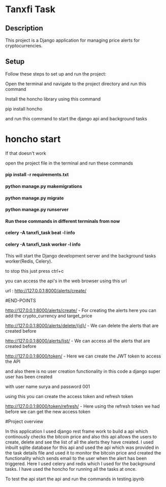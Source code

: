 # Tanxfi Task

## Description
This project is a Django application for managing price alerts for cryptocurrencies.

## Setup
Follow these steps to set up and run the project:

Open the terminal and navigate to the project directory and run this command

Install the honcho library using this command

pip install honcho

and run this command to start the django api and background tasks

# honcho start

If that doesn't work

open the project file in the terminal and run these commands

#### pip install -r requirements.txt

#### python manage.py makemigrations

#### python manage.py migrate

#### python manage.py runserver

#### Run these commands in different terminals from now

#### celery -A tanxfi_task beat -l info

#### celery -A tanxfi_task worker -l info


This will start the Django development server and the background tasks worker(Redis, Celery).

to stop this just press ctrl+c

you can access the api's in the web browser using this url

url : http://127.0.0.1:8000/alerts/create/


#END-POINTS

http://127.0.0.1:8000/alerts/create/ - For creating the alerts here you can add the crypto_currency and target_price

http://127.0.0.1:8000/alerts/delete/{id}/ - We can delete the alerts that are created before

http://127.0.0.1:8000/alerts/list/ - We can access all the alerts that are created before

http://127.0.0.1:8000/token/ - Here we can create the JWT token to access the API

and also there is no user creation functionality in this code a django super user has been created 

with user name surya and password 001

using this you can create the access token and refresh token

http://127.0.0.1:8000/token/refresh/ - Here using the refresh token we had before we can get the new access token


#Project overview

In this application I used django rest frame work to build a api which continously checks the bitcoin price and also this api allows the users to create, delete and see the list of all the alerts they have created. I used inbuilt sqlite database for this api and used the api which was provided in the task details file and used it to monitor the bitcoin price and created the functionality which sends email to the user when the alert has been triggered. Here I used celery and redis which I used for the background tasks. I have used the honcho for running all the tasks at once.

To test the api start the api and run the commands in testing.ipynb
